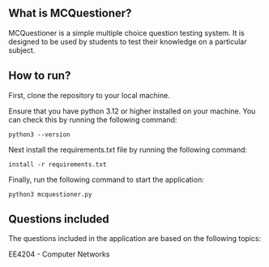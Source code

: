 ## What is MCQuestioner?

MCQuestioner is a simple multiple choice question testing system. It is designed to be used by students to test their knowledge on a particular subject. 

## How to run?

First, clone the repository to your local machine.

Ensure that you have python 3.12 or higher installed on your machine. You can check this by running the following command:

``` python3 --version ```

Next install the requirements.txt file by running the following command:

``` install -r requirements.txt ```

Finally, run the following command to start the application:

``` python3 mcquestioner.py ```

## Questions included

The questions included in the application are based on the following topics:

EE4204 - Computer Networks